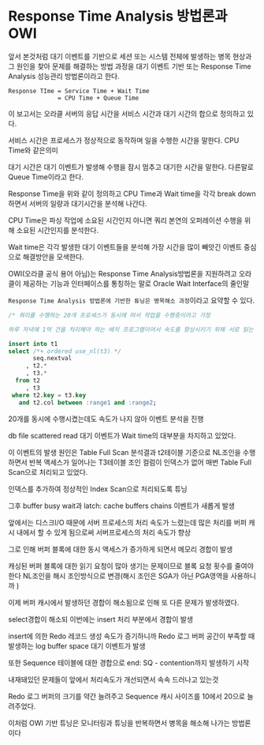 # Response Time Analysis 방법론과 OWI

앞서 본것처럼 대기 이벤트를 기반으로 세션 또는 시스템 전체에 발생하는 병목 현상과 그 원인을 찾아 문제를 해결하는 방법 과정을 대기 이벤트 기반 또는 Response Time Analysis 성능관리 방법론이라고 한다.

```
Response TIme = Service Time + Wait Time
              = CPU Time + Queue Time
```

이 보고서는 오라클 서버의 응답 시간을 서비스 시간과 대기 시간의 합으로 정의하고 있다.

서비스 시간은 프로세스가 정상적으로 동작하며 일을 수행한 시간을 말한다. CPU Time와 같은의미

대기 시간은 대기 이벤트가 발생해 수행을 잠시 멈추고 대기한 시간을 말한다. 다른말로 Queue Time이라고 한다.

Response Time을 위와 같이 정의하고 CPU Time과 Wait time을 각각 break down 하면서 서버의 일량과 대기시간을 분석해 나간다.

CPU Time은 파싱 작업에 소요된 시간인지 아니면 쿼리 본연의 오퍼레이션 수행을 위해 소요된 시간인지를 분석한다.

Wait time은 각각 발생한 대기 이벤트들을 분석해 가장 시간을 많이 빼앗긴 이벤트 중심으로 해결방안을 모색한다.

OWI(오라클 공식 용어 아님)는 Response Time Analysis방법론을 지원하려고 오라클이 제공하는 기능과 인터페이스를 통칭하는 말로 Oracle Wait Interface의 줄인말

`Response Time Analysis 방법론에 기반한 튜닝은 병목해소 과정`이라고 요약할 수 있다.

```sql
/* 쿼리를 수행하는 20개 프로세스가 동시에 떠서 작업을 수행중이라고 가정

하루 저녁에 1억 건을 처리해야 하는 배치 프로그램이어서 속도를 향상시키기 위해 서로 읽는 범위를 달리 하여 Parallel방식으로 수행되게 설정*/

insert into t1
select /*+ ordered use_nl(t3) */
       seq.nextval
     , t2.*
     , t3.*
  from t2
     , t3
 where t2.key = t3.key
   and t2.col between :range1 and :range2;
```

20개를 동시에 수행시켰는데도 속도가 나지 않아 이벤트 분석을 진행

db file scattered read 대기 이벤트가 Wait time의 대부분을 차지하고 있었다.

이 이벤트의 발생 원인은 Table Full Scan 분석결과 t2테이블 기준으로 NL조인을 수행하면서 반복 액세스가 일어나는 T3테이블 조인 컬럼이 인덱스가 없어 매번 Table Full Scan으로 처리되고 있었다.

인덱스를 추가하여 정상적인 Index Scan으로 처리되도록 튜닝

그후 buffer busy wait과 latch: cache buffers chains 이벤트가 새롭게 발생

앞에서는 디스크I/O 때문에 서버 프로세스의 처리 속도가 느렸는데 많은 처리를 버퍼 캐시 내에서 할 수 있게 됨으로써 서버프로세스의 처리 속도가 향상

그로 인해 버퍼 블록에 대한 동시 액세스가 증가하게 되면서 메모리 경합이 발생

캐싱된 버퍼 블록에 대한 읽기 요청이 많아 생기는 문제이므로 블록 요청 횟수를 줄여야 한다 NL조인을 해시 조인방식으로 변경(해시 조인은 SGA가 아닌 PGA영역을 사용하니까 )

이제 버퍼 캐시에서 발생하던 경합이 해소됨으로 인해 또 다른 문제가 발생하였다.

select경합이 해소되 이번에는 insert 처리 부분에서 경합이 발생

insert에 의한 Redo 레코드 생성 속도가 증기하니까 Redo 로그 버퍼 공간이 부족할 때 발생하는 log buffer space 대기 이벤트가 발생

또한 Sequence 테이블에 대한 경합으로 end: SQ - contention까지 발생하기 시작

내재돼있던 문제들이 앞에서 처리속도가 개선되면서 속속 드러나고 있는것

Redo 로그 버퍼의 크기를 약간 늘려주고 Sequence 캐시 사이즈를 10에서 20으로 늘려주었다.

이처럼 OWI 기반 튜닝은 모니터링과 튜닝을 반복하면서 병목을 해소해 나가는 방법론이다
